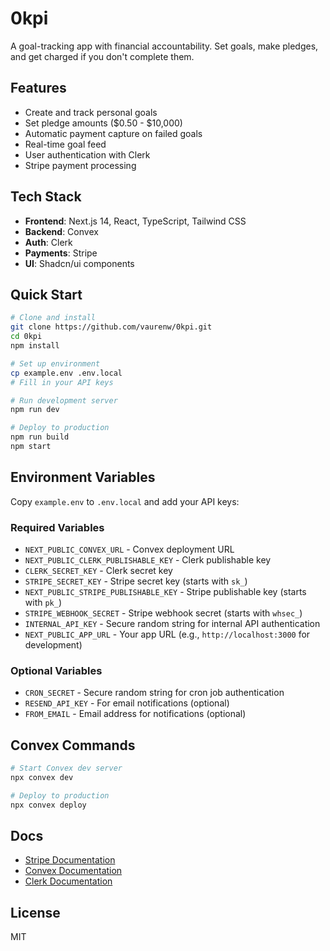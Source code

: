 # 0kpi

A goal-tracking app with financial accountability. Set goals, make pledges, and get charged if you don't complete them.

## Features

- Create and track personal goals
- Set pledge amounts ($0.50 - $10,000)
- Automatic payment capture on failed goals
- Real-time goal feed
- User authentication with Clerk
- Stripe payment processing

## Tech Stack

- **Frontend**: Next.js 14, React, TypeScript, Tailwind CSS
- **Backend**: Convex 
- **Auth**: Clerk
- **Payments**: Stripe
- **UI**: Shadcn/ui components

## Quick Start

```bash
# Clone and install
git clone https://github.com/vaurenw/0kpi.git
cd 0kpi
npm install

# Set up environment
cp example.env .env.local
# Fill in your API keys

# Run development server
npm run dev

# Deploy to production
npm run build
npm start
```

## Environment Variables

Copy `example.env` to `.env.local` and add your API keys:

### Required Variables
- `NEXT_PUBLIC_CONVEX_URL` - Convex deployment URL
- `NEXT_PUBLIC_CLERK_PUBLISHABLE_KEY` - Clerk publishable key
- `CLERK_SECRET_KEY` - Clerk secret key
- `STRIPE_SECRET_KEY` - Stripe secret key (starts with `sk_`)
- `NEXT_PUBLIC_STRIPE_PUBLISHABLE_KEY` - Stripe publishable key (starts with `pk_`)
- `STRIPE_WEBHOOK_SECRET` - Stripe webhook secret (starts with `whsec_`)
- `INTERNAL_API_KEY` - Secure random string for internal API authentication
- `NEXT_PUBLIC_APP_URL` - Your app URL (e.g., `http://localhost:3000` for development)

### Optional Variables
- `CRON_SECRET` - Secure random string for cron job authentication
- `RESEND_API_KEY` - For email notifications (optional)
- `FROM_EMAIL` - Email address for notifications (optional)

## Convex Commands

```bash
# Start Convex dev server
npx convex dev

# Deploy to production
npx convex deploy
```

## Docs

- [Stripe Documentation](https://stripe.com/docs)
- [Convex Documentation](https://docs.convex.dev/)
- [Clerk Documentation](https://clerk.com/docs)

## License

MIT

 